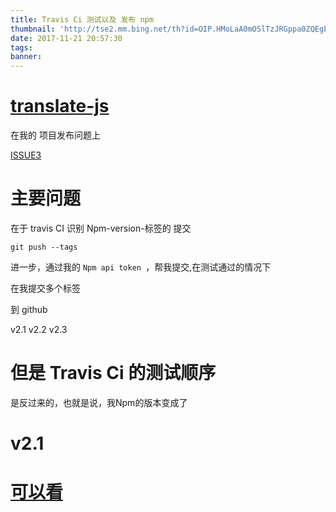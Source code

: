 ```yaml
---
title: Travis Ci 测试以及 发布 npm
thumbnail: 'http://tse2.mm.bing.net/th?id=OIP.HMoLaA0mOSlTzJRGppa0ZQEgEs&pid=15.1'
date: 2017-11-21 20:57:30
tags:
banner:
---
```


# [translate-js](https://github.com/chinanf-boy/translate-js)

在我的 项目发布问题上

[ISSUE3](https://github.com/chinanf-boy/translate-js/issues/3)

# 主要问题

在于 travis CI 识别 Npm-version-标签的 提交 

```
git push --tags
```

进一步，通过我的 ``Npm api token ``，帮我提交,在测试通过的情况下


在我提交多个标签

到 github

v2.1
v2.2
v2.3

# 但是 Travis Ci 的测试顺序

是反过来的，也就是说，我Npm的版本变成了 

# v2.1

# [可以看](https://travis-ci.org/chinanf-boy/translate-js/branches) 
